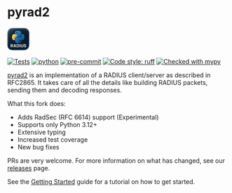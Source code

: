 # pyrad2 

<img src="logo.png" width="10%" height="auto"> 

[![Tests](https://github.com/nicholasamorim/pyrad2/actions/workflows/python-test.yml/badge.svg)](https://github.com/miraclesupernova/stickystack/actions/workflows/django.yml)
[![python](https://img.shields.io/badge/Python-3.12+-3776AB.svg?style=flat&logo=python&logoColor=white)](https://www.python.org)
[![pre-commit](https://img.shields.io/badge/pre--commit-enabled-brightgreen?logo=pre-commit&logoColor=white)](https://github.com/pre-commit/pre-commit)
[![Code style: ruff](https://img.shields.io/badge/code%20style-ruff-000000.svg)]([https://github.com/psf/black](https://github.com/astral-sh/uv))
[![Checked with mypy](http://www.mypy-lang.org/static/mypy_badge.svg)](http://mypy-lang.org/)

[pyrad2](https://github.com/nicholasamorim/pyrad2) is an implementation of a RADIUS client/server as described in RFC2865. It takes care of all the details like building RADIUS packets, sending them and decoding responses.

What this fork does:
   
- Adds RadSec (RFC 6614) support (Experimental)
- Supports only Python 3.12+
- Extensive typing
- Increased test coverage
- New bug fixes
    
PRs are very welcome. For more information on what has changed, see our [releases](https://github.com/nicholasamorim/pyrad2/releases) page.

See the [Getting Started](/getting_started) guide for a tutorial on how to get started.